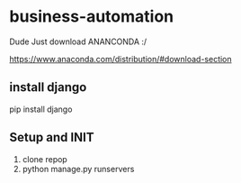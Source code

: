 # business-automation
Dude Just download ANANCONDA :/

https://www.anaconda.com/distribution/#download-section

## install django

pip install django

## Setup and INIT

1. clone repop
2. python manage.py runservers
